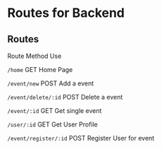 # Routes for Backend
## Routes

Route                      Method        Use

`/home`                      GET         Home Page

`/event/new`                 POST        Add a event

`/event/delete/:id`          POST        Delete a event

`/event/:id`                 GET         Get single event

`/user/:id`                  GET         Get User Profile

`/event/register/:id`        POST        Register User for event
